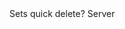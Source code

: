 <function name="SetQuickDelete" parent="IPhysicsEnvironment" type="classfunc">
	<description>
		<validate>
			Sets quick delete?
		</validate>
	</description>
	<realm>Server</realm>
	<args>
		<arg name="quickDelete" type="boolean"></arg>
	</args>
	<rets>
	</rets>
</function>